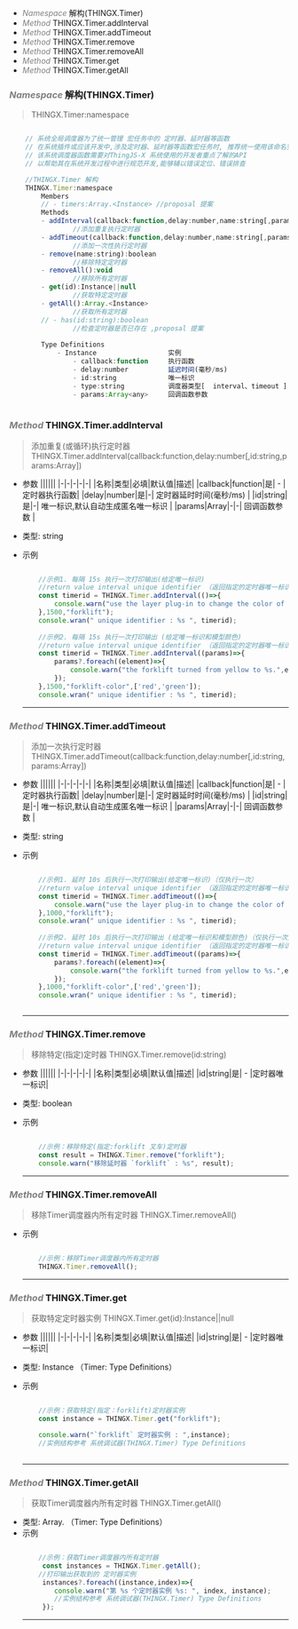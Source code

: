 
<!-- @import "[TOC]" {cmd="toc" depthFrom=1 depthTo=6 orderedList=false} -->

<!-- code_chunk_output -->

- [*<a><font color="grey">Namespace</font></a>*  解构(THINGX.Timer)](#font-colorgreynamespacefont--解构thingxtimer)
- [*<a><font color="grey">Method</font></a>*  THINGX.Timer.addInterval](#font-colorgreymethodfont--thingxtimeraddinterval)
- [*<a><font color="grey">Method</font></a>*  THINGX.Timer.addTimeout](#font-colorgreymethodfont--thingxtimeraddtimeout)
- [*<a><font color="grey">Method</font></a>*  THINGX.Timer.remove](#font-colorgreymethodfont--thingxtimerremove)
- [*<a><font color="grey">Method</font></a>*  THINGX.Timer.removeAll](#font-colorgreymethodfont--thingxtimerremoveall)
- [*<a><font color="grey">Method</font></a>*  THINGX.Timer.get](#font-colorgreymethodfont--thingxtimerget)
- [*<a><font color="grey">Method</font></a>*  THINGX.Timer.getAll](#font-colorgreymethodfont--thingxtimergetall)
<!-- /code_chunk_output -->

###  *<a><font color="grey">Namespace</font></a>*  解构(THINGX.Timer)
> THINGX.Timer:namespace
```javascript

    // 系统全局调度器为了统一管理 宏任务中的 定时器、延时器等函数
    // 在系统插件或应该开发中,涉及定时器、延时器等函数宏任务时, 推荐统一使用该命名空间调度器进行管理使用
    // 该系统调度器函数需要对ThingJS-X 系统使用的开发者重点了解的API
    // 以帮助其在系统开发过程中进行规范开发,能够辅以错误定位、错误排查

    //THINGX.Timer 解构
    THINGX.Timer:namespace
        Members
        // - timers:Array.<Instance> //proposal 提案 
        Methods
        - addInterval(callback:function,delay:number,name:string[,params:any]):string     
                //添加重复执行定时器
        - addTimeout(callback:function,delay:number,name:string[,params:any]):string      
                //添加一次性执行定时器
        - remove(name:string):boolean                                                     
                //移除特定定时器
        - removeAll():void                                                              
                //移除所有定时器
        - get(id):Instance||null                                                        
                //获取特定定时器
        - getAll():Array.<Instance>                                                     
                //获取所有定时器
        // - has(id:string):boolean                                                     
                //检查定时器是否已存在 ,proposal 提案 
        
        Type Definitions
            - Instance                  实例
                - callback:function     执行函数
                - delay:number          延迟时间(毫秒/ms)
                - id:string             唯一标识
                - type:string           调度器类型[  interval、timeout ]
                - params:Array<any>     回调函数参数
                
```

### *<a><font color="grey">Method</font></a>*  THINGX.Timer.addInterval
> 添加重复(或循环)执行定时器 THINGX.Timer.addInterval(callback:function,delay:number[,id:string,params:Array<any>])
* 参数
  ||||||
  |-|-|-|-|-|
  |名称|类型|必填|默认值|描述|
  |callback|function|是| - |定时器执行函数|
  |delay|number|是|-| 定时器延时时间(毫秒/ms) |
  |id|string|是|-| 唯一标识,默认自动生成匿名唯一标识 |
  |params|Array<any>|-|-| 回调函数参数 |      
  	  
* 类型: string
* 示例
    ```javascript

        //示例1. 每隔 15s 执行一次打印输出(给定唯一标识)
        //return value interval unique identifier （返回指定的定时器唯一标识:forklift）
        const timerid = THINGX.Timer.addInterval(()=>{
            console.warn("use the layer plug-in to change the color of the forklift model.");
        },1500,"forklift");
        console.wran(" unique identifier : %s ", timerid);
        
        //示例2. 每隔 15s 执行一次打印输出 (给定唯一标识和模型颜色)
        //return value interval unique identifier （返回指定的定时器唯一标识:forklift-color）
        const timerid = THINGX.Timer.addInterval((params)=>{
            params?.foreach((element)=>{
                console.warn("the forklift turned from yellow to %s.",element);
            });      
        },1500,"forklift-color",['red','green']);
        console.wran(" unique identifier : %s ", timerid);

    ```
    ***

### *<a><font color="grey">Method</font></a>*  THINGX.Timer.addTimeout
> 添加一次执行定时器 THINGX.Timer.addTimeout(callback:function,delay:number[,id:string,params:Array<any>])
* 参数
  ||||||
  |-|-|-|-|-|
  |名称|类型|必填|默认值|描述|
  |callback|function|是| - |定时器执行函数|
  |delay|number|是|-| 定时器延时时间(毫秒/ms) |
  |id|string|是|-| 唯一标识,默认自动生成匿名唯一标识 |
  |params|Array<any>|-|-| 回调函数参数 |      
  	  
* 类型: string
* 示例
    ```javascript

        //示例1. 延时 10s 后执行一次打印输出(给定唯一标识)（仅执行一次）
        //return value interval unique identifier （返回指定的定时器唯一标识:forklift）
        const timerid = THINGX.Timer.addTimeout(()=>{
            console.warn("use the layer plug-in to change the color of the forklift model.");
        },1000,"forklift");
        console.wran(" unique identifier : %s ", timerid);
        
        //示例2. 延时 10s 后执行一次打印输出 (给定唯一标识和模型颜色)（仅执行一次）
        //return value interval unique identifier （返回指定的定时器唯一标识:forklift-color）
        const timerid = THINGX.Timer.addTimeout((params)=>{
            params?.foreach((element)=>{
                console.warn("the forklift turned from yellow to %s.",element);
            });      
        },1000,"forklift-color",['red','green']);
        console.wran(" unique identifier : %s ", timerid);



    ```
    ***

### *<a><font color="grey">Method</font></a>*  THINGX.Timer.remove
> 移除特定(指定)定时器 THINGX.Timer.remove(id:string)
* 参数
  ||||||
  |-|-|-|-|-|
  |名称|类型|必填|默认值|描述|
  |id|string|是| - |定时器唯一标识|   
  	  
* 类型: boolean
* 示例
    ```javascript

        //示例：移除特定(指定:forklift 叉车)定时器
        const result = THINGX.Timer.remove("forklift");
        console.warn("移除延时器 `forklift` : %s", result);
    
    ```
    ***

### *<a><font color="grey">Method</font></a>*  THINGX.Timer.removeAll
> 移除Timer调度器内所有定时器 THINGX.Timer.removeAll()
<!-- * 参数: 无
* 类型: 无 -->
* 示例
    ```javascript

        //示例：移除Timer调度器内所有定时器
        THINGX.Timer.removeAll();

    ```
    ***

### *<a><font color="grey">Method</font></a>*  THINGX.Timer.get
> 获取特定定时器实例  THINGX.Timer.get(id):Instance||null   
* 参数
  ||||||
  |-|-|-|-|-|
  |名称|类型|必填|默认值|描述|
  |id|string|是| - |定时器唯一标识|   
  	  
* 类型: Instance （Timer: Type Definitions）
* 示例
    ```javascript

        //示例：获取特定(指定：forklift)定时器实例
        const instance = THINGX.Timer.get("forklift");

        console.warn("`forklift` 定时器实例 : ",instance);
        //实例结构参考 系统调试器(THINGX.Timer) Type Definitions
        
    ```
    ***

### *<a><font color="grey">Method</font></a>*  THINGX.Timer.getAll
> 获取Timer调度器内所有定时器 THINGX.Timer.getAll()
* 类型: Array.<Instance> （Timer: Type Definitions）
* 示例
    ```javascript

        //示例：获取Timer调度器内所有定时器
         const instances = THINGX.Timer.getAll();
        //打印输出获取到的 定时器实例
         instances?.foreach((instance,index)=>{
            console.warn("第 %s 个定时器实例 %s: ", index, instance);
            //实例结构参考 系统调试器(THINGX.Timer) Type Definitions
         });

    ```
    ***